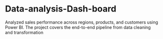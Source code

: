 # Data-analysis-Dash-board
Analyzed sales performance across regions, products, and customers using Power BI. The project covers the end-to-end pipeline from data cleaning and transformation

